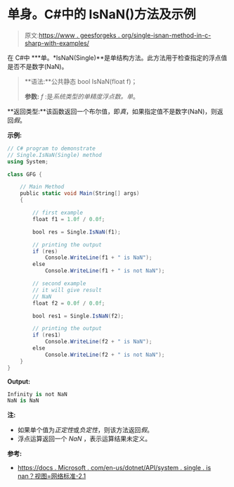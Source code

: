 # 单身。C#中的 IsNaN()方法及示例

> 原文:[https://www . geesforgeks . org/single-isnan-method-in-c-sharp-with-examples/](https://www.geeksforgeeks.org/single-isnan-method-in-c-sharp-with-examples/)

在 C#中 ***单。*IsNaN(Single)**是单结构方法。此方法用于检查指定的浮点值是否不是数字(NaN)。

> **语法:**公共静态 bool IsNaN(float f)；
> 
> **参数:**
> *f* :是*系统类型的单精度浮点数。单*。

**返回类型:**该函数返回一个布尔值，即*真*，如果指定值不是数字(NaN)，则返回*假*。

**示例:**

```cs
// C# program to demonstrate
// Single.IsNaN(Single) method
using System;

class GFG {

    // Main Method
    public static void Main(String[] args)
    {

        // first example
        float f1 = 1.0f / 0.0f;

        bool res = Single.IsNaN(f1);

        // printing the output
        if (res)
            Console.WriteLine(f1 + " is NaN");
        else
            Console.WriteLine(f1 + " is not NaN");

        // second example
        // it will give result
        // NaN
        float f2 = 0.0f / 0.0f;

        bool res1 = Single.IsNaN(f2);

        // printing the output
        if (res1)
            Console.WriteLine(f2 + " is NaN");
        else
            Console.WriteLine(f2 + " is not NaN");
    }
}
```

**Output:**

```cs
Infinity is not NaN
NaN is NaN

```

**注:**

*   如果单个值为*正定性*或*负定性*，则该方法返回*假*。
*   浮点运算返回一个 *NaN* ，表示运算结果未定义。

**参考:**

*   [https://docs . Microsoft . com/en-us/dotnet/API/system . single . is nan？视图=网络标准-2.1](https://docs.microsoft.com/en-us/dotnet/api/system.single.isnan?view=netstandard-2.1)